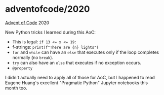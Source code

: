 # adventofcode/2020

[Advent of Code](https://adventofcode.com/) 2020

New Python tricks I learned during this AoC:

 * This is legal: `if 13 <= x <= 19:`
 * f-strings: `print(f"There are {n} lights")`
 * `for` and `while` can have an `else` that executes only if the loop completes
   normally (no `break`).
 * `try` can also have an `else` that executes if no exception occurs.
 * `@property`

I didn't actually need to apply all of those for AoC, but I happened to read
Eugene Huang's excellent "Pragmatic Python" Jupyter notebooks this month too.
